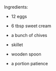 Ingredients:
- 12 eggs
- 6 tbsp sweet cream

- a bunch of chives
- skillet
- wooden spoon
- a portion patience
